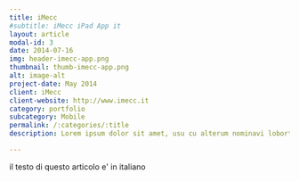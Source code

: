 ```yaml
---
title: iMecc
#subtitle: iMecc iPad App it
layout: article
modal-id: 3
date: 2014-07-16
img: header-imecc-app.png
thumbnail: thumb-imecc-app.png
alt: image-alt
project-date: May 2014
client: iMecc
client-website: http://www.imecc.it
category: portfolio
subcategory: Mobile
permalink: /:categories/:title
description: Lorem ipsum dolor sit amet, usu cu alterum nominavi lobortis. At duo novum diceret. Tantas apeirian vix et, usu sanctus postulant inciderint ut, populo diceret necessitatibus in vim. Cu eum dicam feugiat noluisse.

---
```


il testo di questo articolo e' in italiano

